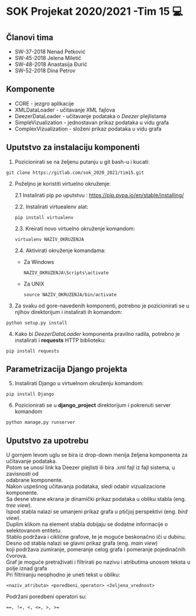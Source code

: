 # SOK Projekat 2020/2021 -Tim 15 :computer:

## Članovi tima
* SW-37-2018 Nenad Petković
* SW-45-2018 Jelena Miletić
* SW-48-2018 Anastasija Đurić
* SW-52-2018 Dina Petrov

## Komponente
* CORE - jezgro aplikacije
* XMLDataLoader - učitavanje XML fajlova
* DeezerDataLoader - učitavanje podataka o *Deezer* plejlistama
* SimpleVizualization - jednostavan prikaz podataka u vidu grafa
* ComplexVizualization - složeni prikaz podataka u vidu grafa


## Uputstvo za instalaciju komponenti


1. Pozicionirati se na željenu putanju u git bash-u i kucati:
```
git clone https://gitlab.com/sok_2020_2021/tim15.git
```

2. Poželjno je koristiti virtuelno okruženje:

    2.1 Instalirati pip po uputstvu : https://pip.pypa.io/en/stable/installing/
    
    2.2. Instalirati virtuealenv alat:

    ```
    pip install virtualenv
    ```
    
    2.3. Kreirati novo virtuelno okruženje komandom:
    
    ```
    virtualenv NAZIV_OKRUZENJA
    ```
    
    2.4. Aktivirati okruženje komandama:
    
    * Za Windows
        
        ```
        NAZIV_OKRUZENJA\Scripts\activate
        ```
        
    * Za UNIX
        
        ```
        source NAZIV_OKRUZENJA/bin/activate
        ```
        
3. Za svaku od gore-navedenih komponenti, potrebno je pozicionirati se u njihov direktorijum i instalirati ih komandom:
```
python setup.py install
```

4. Kako bi *DeezerDataLoader* komponenta pravilno radila, potrebno je instalirati i **requests** HTTP biblioteku:
```
pip install requests
```

## Parametrizacija Django projekta

5. Instalirati Django u virtuelnom okruženju komandom:
```
pip install Django
```

6. Pozicionirati se u **django_project** direktorijum i pokrenuti server komandom
```
python manage.py runserver
```

## Uputstvo za upotrebu
U gornjem levom uglu se bira iz drop-down menija željena komponenta za učitavanje podataka.   
Potom se unosi link ka Deezer plejlisti ili bira .xml fajl iz fajl sistema, u zavisnosti od   
odabrane komponente.  
Nakon uspešnog učitavanja podataka, sledi odabir vizualizacione komponente.  
Sa desne strane ekrana je dinamički prikaz podataka u obliku stabla (eng. *tree view*).   
Ispod stabla nalazi se umanjeni prikaz grafa u ptičjoj perspektivi (eng. *bird view*).   
Duplim klikom na element stabla dobijaju se dodatne informacije o selektovanom entitetu.   
Stablo podržava i ciklične grafove, te je moguće beskonačno iči u dubinu.  
Desno od stabla nalazi se glavni prikaz grafa (eng. *main view*)  
koji podržava zumiranje, pomeranje celog grafa i pomeranje pojedinačnih čvorova.  
Graf je moguće pretraživati i filtrirati po nazivu i atributima unosom teksta u polje iznad grafa  
Pri filtriranju neophodno je uneti tekst u obliku:
```
<naziv_atributa> <poredbeni_operator> <željena_vrednost>
```
Podržani poredbeni operatori su:
```
==, !=, <, <=, >, >=
```
 
